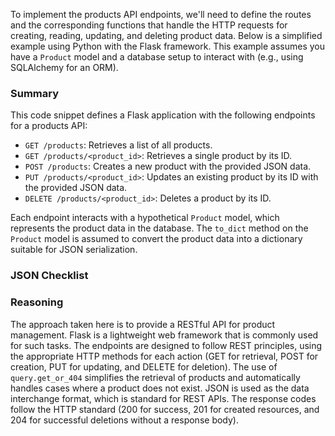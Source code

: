 To implement the products API endpoints, we'll need to define the routes and the corresponding functions that handle the HTTP requests for creating, reading, updating, and deleting product data. Below is a simplified example using Python with the Flask framework. This example assumes you have a `Product` model and a database setup to interact with (e.g., using SQLAlchemy for an ORM).


### Summary
This code snippet defines a Flask application with the following endpoints for a products API:

- `GET /products`: Retrieves a list of all products.
- `GET /products/<product_id>`: Retrieves a single product by its ID.
- `POST /products`: Creates a new product with the provided JSON data.
- `PUT /products/<product_id>`: Updates an existing product by its ID with the provided JSON data.
- `DELETE /products/<product_id>`: Deletes a product by its ID.

Each endpoint interacts with a hypothetical `Product` model, which represents the product data in the database. The `to_dict` method on the `Product` model is assumed to convert the product data into a dictionary suitable for JSON serialization.

### JSON Checklist

### Reasoning
The approach taken here is to provide a RESTful API for product management. Flask is a lightweight web framework that is commonly used for such tasks. The endpoints are designed to follow REST principles, using the appropriate HTTP methods for each action (GET for retrieval, POST for creation, PUT for updating, and DELETE for deletion). The use of `query.get_or_404` simplifies the retrieval of products and automatically handles cases where a product does not exist. JSON is used as the data interchange format, which is standard for REST APIs. The response codes follow the HTTP standard (200 for success, 201 for created resources, and 204 for successful deletions without a response body).